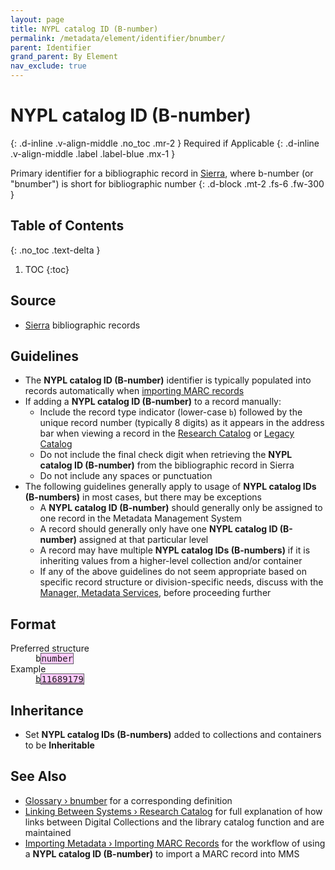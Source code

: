 ```yaml
---
layout: page
title: NYPL catalog ID (B-number)
permalink: /metadata/element/identifier/bnumber/
parent: Identifier
grand_parent: By Element
nav_exclude: true
---
```


# NYPL catalog ID (B-number)
{: .d-inline .v-align-middle .no_toc .mr-2 }
Required if Applicable
{: .d-inline .v-align-middle .label .label-blue .mx-1 }

Primary identifier for a bibliographic record in [Sierra](/metadata-documentation/resources/glossary/#sierra), where b-number (or "bnumber") is short for bibliographic number
{: .d-block .mt-2 .fs-6 .fw-300 }

## Table of Contents
{: .no_toc .text-delta }

1. TOC
{:toc}

## Source
- [Sierra](/metadata-documentation/resources/glossary/#sierra) bibliographic records

## Guidelines
- The **NYPL catalog ID (B-number)** identifier is typically populated into records automatically when [importing MARC records](/metadata-documentation/workflows/create-import/#importing-marc-records)
- If adding a **NYPL catalog ID (B-number)** to a record manually:
    - Include the record type indicator (lower-case `b`) followed by the unique record number (typically 8 digits) as it appears in the address bar when viewing a record in the [Research Catalog](/metadata-documentation/resources/glossary/#research-catalog) or [Legacy Catalog](/metadata-documentation/resources/glossary/#legacy-catalog)
    - Do not include the final check digit when retrieving the **NYPL catalog ID (B-number)** from the bibliographic record in Sierra
    - Do not include any spaces or punctuation
- The following guidelines generally apply to usage of **NYPL catalog IDs (B-numbers)** in most cases, but there may be exceptions
    - A **NYPL catalog ID (B-number)** should generally only be assigned to one record in the Metadata Management System
    - A record should generally only have one **NYPL catalog ID (B-number)** assigned at that particular level
    - A record may have multiple **NYPL catalog IDs (B-numbers)** if it is inheriting values from a higher-level collection and/or container
    - If any of the above guidelines do not seem appropriate based on specific record structure or division-specific needs, discuss with the [Manager, Metadata Services](https://nypl.github.io/metadata-documentation/contact/), before proceeding further

## Format
<dl>
<dt>Preferred structure</dt>
<dd><tt>b<span style="background: #ffccff; border: 1px solid #5c5962;">number</span></tt></dd>
<dt>Example</dt>
<dd><a href="https://www.nypl.org/research/research-catalog/bib/b11689179"><tt>b<span style="background: #ffccff; border: 1px solid #5c5962;">11689179</span></tt></a></dd>

</dl>

## Inheritance
- Set **NYPL catalog IDs (B-numbers)** added to collections and containers to be **Inheritable**

## See Also
- [Glossary › bnumber](/metadata-documentation/resources/glossary/#bnumber) for a corresponding definition
- [Linking Between Systems › Research Catalog](/metadata-documentation/workflows/linking/#research-catalog) for full explanation of how links between Digital Collections and the library catalog function and are maintained
- [Importing Metadata › Importing MARC Records](/metadata-documentation/workflows/import/#importing-marc-records) for the workflow of using a **NYPL catalog ID (B-number)** to import a MARC record into MMS